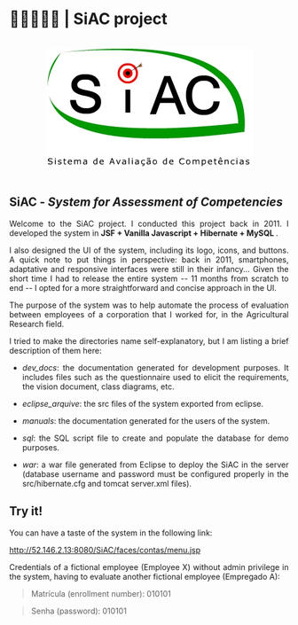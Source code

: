 # 👩‍🌾🧪👨‍🌾 | SiAC project

<br/>
<div align="center">                                                             
  <img src="./siaclogo.jpg" alt="SiAC Logo">
</div>  
<br/>

## SiAC - _System for Assessment of Competencies_

<section>
<div align="justify">
  
Welcome to the SiAC project. I conducted this project back in 2011. I developed the system in <strong> JSF + Vanilla Javascript + Hibernate + MySQL </strong>. 

I also designed the UI of the system, including its logo, icons, and buttons. A quick note to put things in perspective: back in 2011, smartphones, adaptative and responsive interfaces were still in their infancy... Given the short time I had to release the entire system -- 11 months from scratch to end -- I opted for a more straightforward and concise approach in the UI.

The purpose of the system was to help automate the process of evaluation between employees of a corporation that I worked for, in the Agricultural Research field.

I tried to make the directories name self-explanatory, but I am listing a brief description of them here:

* _dev_docs_: the documentation generated for development purposes. It includes files such as the questionnaire used to elicit the requirements, the vision document, class diagrams, etc.

* _eclipse_arquive_: the src files of the system exported from eclipse. 

* _manuals_: the documentation generated for the users of the system.

* _sql_: the SQL script file to create and populate the database for demo purposes.

* _war_: a war file generated from Eclipse to deploy the SiAC in the server (database username and password must be configured properly in the src/hibernate.cfg and tomcat server.xml files).
  
  

<h2> Try it! </h2>
You can have a taste of the system in the following link:

http://52.146.2.13:8080/SiAC/faces/contas/menu.jsp

Credentials of a fictional employee (Employee X) without admin privilege in the system, having to evaluate another fictional employee (Empregado A):

> Matrícula (enrollment number): 010101

> Senha (password): 010101

<div>
</section>



